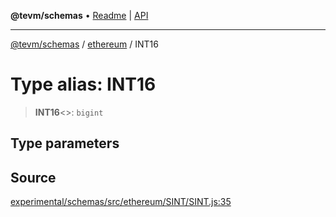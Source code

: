 **@tevm/schemas** • [Readme](../../README.md) \| [API](../../modules.md)

***

[@tevm/schemas](../../README.md) / [ethereum](../README.md) / INT16

# Type alias: INT16

> **INT16**\<\>: `bigint`

## Type parameters

## Source

[experimental/schemas/src/ethereum/SINT/SINT.js:35](https://github.com/evmts/tevm-monorepo/blob/main/experimental/schemas/src/ethereum/SINT/SINT.js#L35)
